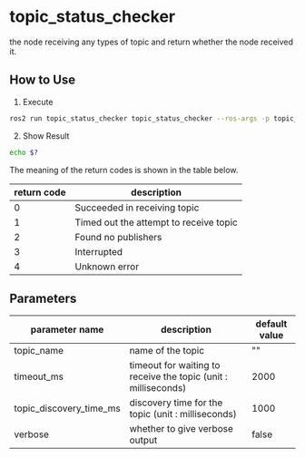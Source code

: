 # topic_status_checker

the node receiving any types of topic and return whether the node received it.

## How to Use

1. Execute
```bash
ros2 run topic_status_checker topic_status_checker --ros-args -p topic_name:=<topic name>
```

2. Show Result
```bash
echo $?
```

The meaning of the return codes is shown in the table below.

| return code | description                            |
|-------------|----------------------------------------|
| 0           | Succeeded in receiving topic           |
| 1           | Timed out the attempt to receive topic |
| 2           | Found no publishers                    |
| 3           | Interrupted                            |
| 4           | Unknown error                          |

## Parameters

| parameter name          | description                                                    | default value |
|-------------------------|----------------------------------------------------------------|---------------|
| topic_name              | name of the topic                                              | ""            |
| timeout_ms              | timeout for waiting to receive the topic (unit : milliseconds) | 2000          |
| topic_discovery_time_ms | discovery time for the topic (unit : milliseconds)             | 1000           |
| verbose                 | whether to give verbose output                                 | false         |
